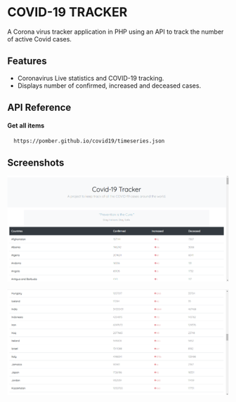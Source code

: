 
# COVID-19 TRACKER

A Corona virus tracker application in PHP using an API to track the number of active Covid cases.




## Features

-  Coronavirus Live statistics and COVID-19 tracking.
-  Displays number of confirmed, increased and deceased cases.



## API Reference

#### Get all items

```http
  https://pomber.github.io/covid19/timeseries.json
```




## Screenshots

![App Screenshot](https://github.com/sairinraychoudhury/CovidTracker/blob/main/covid/snapshots/index.PNG?raw=true)

![App Screenshot](https://github.com/sairinraychoudhury/CovidTracker/blob/main/covid/snapshots/2.PNG?raw=true)
